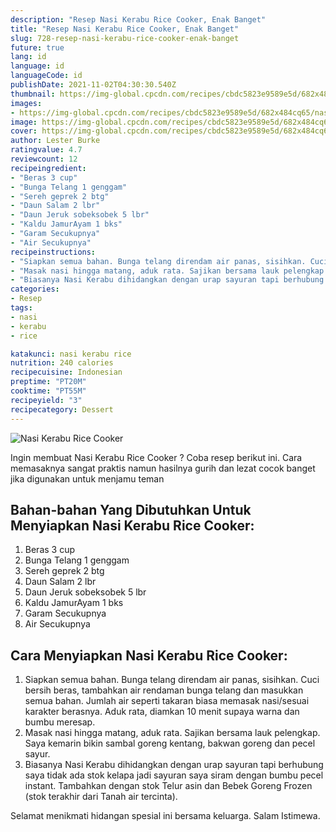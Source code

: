 ```yaml
---
description: "Resep Nasi Kerabu Rice Cooker, Enak Banget"
title: "Resep Nasi Kerabu Rice Cooker, Enak Banget"
slug: 728-resep-nasi-kerabu-rice-cooker-enak-banget
future: true
lang: id
language: id
languageCode: id
publishDate: 2021-11-02T04:30:30.540Z 
thumbnail: https://img-global.cpcdn.com/recipes/cbdc5823e9589e5d/682x484cq65/nasi-kerabu-rice-cooker-foto-resep-utama.png
images:
- https://img-global.cpcdn.com/recipes/cbdc5823e9589e5d/682x484cq65/nasi-kerabu-rice-cooker-foto-resep-utama.png
image: https://img-global.cpcdn.com/recipes/cbdc5823e9589e5d/682x484cq65/nasi-kerabu-rice-cooker-foto-resep-utama.png
cover: https://img-global.cpcdn.com/recipes/cbdc5823e9589e5d/682x484cq65/nasi-kerabu-rice-cooker-foto-resep-utama.png
author: Lester Burke
ratingvalue: 4.7
reviewcount: 12
recipeingredient:
- "Beras 3 cup"
- "Bunga Telang 1 genggam"
- "Sereh geprek 2 btg"
- "Daun Salam 2 lbr"
- "Daun Jeruk sobeksobek 5 lbr"
- "Kaldu JamurAyam 1 bks"
- "Garam Secukupnya"
- "Air Secukupnya"
recipeinstructions:
- "Siapkan semua bahan. Bunga telang direndam air panas, sisihkan. Cuci bersih beras, tambahkan air rendaman bunga telang dan masukkan semua bahan. Jumlah air seperti takaran biasa memasak nasi/sesuai karakter berasnya. Aduk rata, diamkan 10 menit supaya warna dan bumbu meresap."
- "Masak nasi hingga matang, aduk rata. Sajikan bersama lauk pelengkap. Saya kemarin bikin sambal goreng kentang, bakwan goreng dan pecel sayur."
- "Biasanya Nasi Kerabu dihidangkan dengan urap sayuran tapi berhubung saya tidak ada stok kelapa jadi sayuran saya siram dengan bumbu pecel instant. Tambahkan dengan stok Telur asin dan Bebek Goreng Frozen (stok terakhir dari Tanah air tercinta)."
categories:
- Resep
tags:
- nasi
- kerabu
- rice

katakunci: nasi kerabu rice 
nutrition: 240 calories
recipecuisine: Indonesian
preptime: "PT20M"
cooktime: "PT55M"
recipeyield: "3"
recipecategory: Dessert
---
```



![Nasi Kerabu Rice Cooker](https://img-global.cpcdn.com/recipes/cbdc5823e9589e5d/682x484cq65/nasi-kerabu-rice-cooker-foto-resep-utama.png)

Ingin membuat Nasi Kerabu Rice Cooker ? Coba resep berikut ini. Cara memasaknya sangat praktis namun hasilnya gurih dan lezat cocok banget jika digunakan untuk menjamu teman

<!--inarticleads1-->

## Bahan-bahan Yang Dibutuhkan Untuk Menyiapkan Nasi Kerabu Rice Cooker:

1. Beras 3 cup
1. Bunga Telang 1 genggam
1. Sereh geprek 2 btg
1. Daun Salam 2 lbr
1. Daun Jeruk sobeksobek 5 lbr
1. Kaldu JamurAyam 1 bks
1. Garam Secukupnya
1. Air Secukupnya



<!--inarticleads2-->

## Cara Menyiapkan Nasi Kerabu Rice Cooker:

1. Siapkan semua bahan. Bunga telang direndam air panas, sisihkan. Cuci bersih beras, tambahkan air rendaman bunga telang dan masukkan semua bahan. Jumlah air seperti takaran biasa memasak nasi/sesuai karakter berasnya. Aduk rata, diamkan 10 menit supaya warna dan bumbu meresap.
1. Masak nasi hingga matang, aduk rata. Sajikan bersama lauk pelengkap. Saya kemarin bikin sambal goreng kentang, bakwan goreng dan pecel sayur.
1. Biasanya Nasi Kerabu dihidangkan dengan urap sayuran tapi berhubung saya tidak ada stok kelapa jadi sayuran saya siram dengan bumbu pecel instant. Tambahkan dengan stok Telur asin dan Bebek Goreng Frozen (stok terakhir dari Tanah air tercinta).




Selamat menikmati hidangan spesial ini bersama keluarga. Salam Istimewa.
